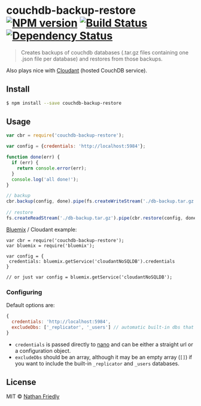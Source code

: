 # couchdb-backup-restore [![NPM version][npm-image]][npm-url] [![Build Status][travis-image]][travis-url] [![Dependency Status][daviddm-image]][daviddm-url]
> Creates backups of couchdb databases (.tar.gz files containing one .json file per database) and restores from those backups.

Also plays nice with [Cloudant](https://cloudant.com/) (hosted CouchDB service).

## Install

```sh
$ npm install --save couchdb-backup-restore
```


## Usage

```js
var cbr = require('couchdb-backup-restore');

var config = {credentials: 'http://localhost:5984'};

function done(err) {
  if (err) {
    return console.error(err);
  }
  console.log('all done!');
}

// backup
cbr.backup(config, done).pipe(fs.createWriteStream('./db-backup.tar.gz'))
  
// restore
fs.createReadStream('./db-backup.tar.gz').pipe(cbr.restore(config, done);
```

[Bluemix](https://console.ng.bluemix.net/) / Cloudant example:

```
var cbr = require('couchdb-backup-restore');
var bluemix = require('bluemix'); 

var config = {
 credentials: bluemix.getService('cloudantNoSQLDB').credentials
}

// or just var config = bluemix.getService('cloudantNoSQLDB');
```

### Configuring

Default options are:

```js
{
  credentials: 'http://localhost:5984',
  excludeDbs: ['_replicator', '_users'] // automatic built-in dbs that you probably don't want to backup
}
```

* `credentials` is passed directly to [nano](https://www.npmjs.com/package/nano) and can be either a straight url or a configuration object.
* `excludeDbs` should be an array, although it may be an empty array (`[]`) if you want to include the built-in `_replicator` and `_users` databases.

## License

MIT © [Nathan Friedly](http://nfriedly.com)


[npm-image]: https://badge.fury.io/js/couchdb-backup-restore.svg
[npm-url]: https://npmjs.org/package/couchdb-backup-restore
[travis-image]: https://travis-ci.org/nfriedly/couchdb-backup-restore.svg?branch=master
[travis-url]: https://travis-ci.org/nfriedly/couchdb-backup-restore
[daviddm-image]: https://david-dm.org/nfriedly/couchdb-backup-restore.svg?theme=shields.io
[daviddm-url]: https://david-dm.org/nfriedly/couchdb-backup-restore
